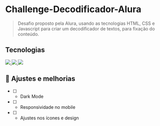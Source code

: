 # Challenge-Decodificador-Alura

>Desafio proposto pela Alura, usando as tecnologias HTML, CSS e Javascript para criar um decodificador de textos, para fixação do conteúdo.

## Tecnologias
 <a href="https://developer.mozilla.org/pt-BR/docs/Web/HTML" title="HTML" Alt="Logo do HTML">
  <img src="https://skillicons.dev/icons?i=html"/>
</a>
<a href="https://developer.mozilla.org/pt-BR/docs/Web/CSS" title="CSS" Alt="Logo do CSS">
  <img src="https://skillicons.dev/icons?i=css"/>
</a>
<a href="https://developer.mozilla.org/pt-BR/docs/Web/JavaScript" title="Javascript" Alt="Logo do Javascript">
  <img src="https://skillicons.dev/icons?i=js"/>
</a>

## 🔧 Ajustes e melhorias

- [ ] - Dark Mode
- [ ] - Responsividade no mobile
- [ ] - Ajustes nos ícones e design
